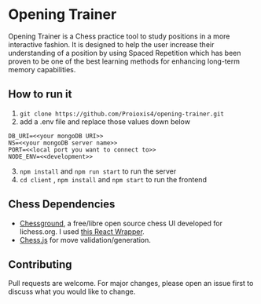# Opening Trainer

Opening Trainer is a Chess practice tool to study positions in a more interactive fashion. It is designed to help the user increase their understanding of a position by using Spaced Repetition which has been proven to be one of the best learning methods for enhancing long-term memory capabilities.

## How to run it

1. `git clone https://github.com/Proioxis4/opening-trainer.git`
2. add a .env file and replace those values down below

```
DB_URI=<<your mongoDB URI>>
NS=<<your mongoDB server name>>
PORT=<<local port you want to connect to>>
NODE_ENV=<<development>>
```
3. `npm install` and `npm run start` to run the server
4. `cd client` , `npm install`  and `npm start` to run the frontend

## Chess Dependencies

- [Chessground](https://github.com/lichess-org/chessground), a free/libre open source chess UI developed for lichess.org. I used [this React Wrapper](https://github.com/react-chess/chessground).
- [Chess.js](https://github.com/jhlywa/chess.js) for move validation/generation.


## Contributing
Pull requests are welcome. For major changes, please open an issue first to discuss what you would like to change.



